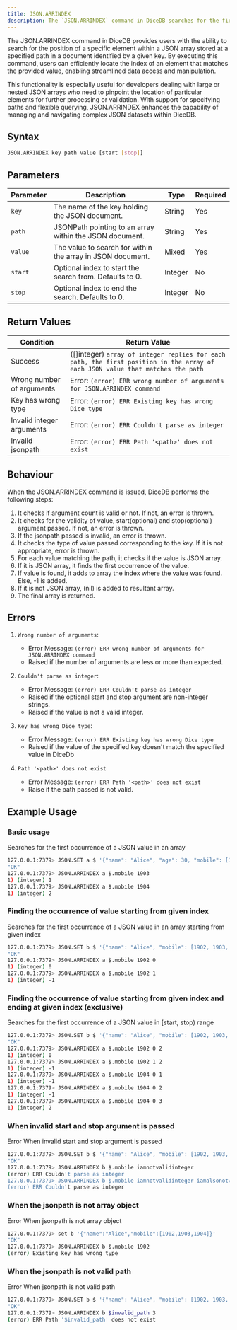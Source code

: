```yaml
---
title: JSON.ARRINDEX
description: The `JSON.ARRINDEX` command in DiceDB searches for the first occurrence of a JSON value in an array.
---
```


The JSON.ARRINDEX command in DiceDB provides users with the ability to search for the position of a specific element within a JSON array stored at a specified path in a document identified by a given key. By executing this command, users can efficiently locate the index of an element that matches the provided value, enabling streamlined data access and manipulation.

This functionality is especially useful for developers dealing with large or nested JSON arrays who need to pinpoint the location of particular elements for further processing or validation. With support for specifying paths and flexible querying, JSON.ARRINDEX enhances the capability of managing and navigating complex JSON datasets within DiceDB.

## Syntax

```bash
JSON.ARRINDEX key path value [start [stop]]
```

## Parameters

| Parameter | Description                                                | Type    | Required |
| --------- | ---------------------------------------------------------- | ------- | -------- |
| `key`     | The name of the key holding the JSON document.             | String  | Yes      |
| `path`    | JSONPath pointing to an array within the JSON document.    | String  | Yes      |
| `value`   | The value to search for within the array in JSON document. | Mixed   | Yes      |
| `start`   | Optional index to start the search from. Defaults to 0.    | Integer | No       |
| `stop`    | Optional index to end the search. Defaults to 0.           | Integer | No       |

## Return Values

| Condition                 | Return Value                                                                                                                   |
| ------------------------- | ------------------------------------------------------------------------------------------------------------------------------ |
| Success                   | ([]integer) `array of integer replies for each path, the first position in the array of each JSON value that matches the path` |
| Wrong number of arguments | Error: `(error) ERR wrong number of arguments for JSON.ARRINDEX command`                                                       |
| Key has wrong type        | Error: `(error) ERR Existing key has wrong Dice type`                                                                          |
| Invalid integer arguments | Error: `(error) ERR Couldn't parse as integer`                                                                                 |
| Invalid jsonpath          | Error: `(error) ERR Path '<path>' does not exist`                                                                              |

## Behaviour

When the JSON.ARRINDEX command is issued, DiceDB performs the following steps:

1. It checks if argument count is valid or not. If not, an error is thrown.
2. It checks for the validity of value, start(optional) and stop(optional) argument passed. If not, an error is thrown.
3. If the jsonpath passed is invalid, an error is thrown.
4. It checks the type of value passed corresponding to the key. If it is not appropriate, error is thrown.
5. For each value matching the path, it checks if the value is JSON array.
6. If it is JSON array, it finds the first occurrence of the value.
7. If value is found, it adds to array the index where the value was found. Else, -1 is added.
8. If it is not JSON array, (nil) is added to resultant array.
9. The final array is returned.

## Errors

1. `Wrong number of arguments`:

   - Error Message: `(error) ERR wrong number of arguments for JSON.ARRINDEX command`
   - Raised if the number of arguments are less or more than expected.

2. `Couldn't parse as integer`:

   - Error Message: `(error) ERR Couldn't parse as integer`
   - Raised if the optional start and stop argument are non-integer strings.
   - Raised if the value is not a valid integer.

3. `Key has wrong Dice type`:

   - Error Message: `(error) ERR Existing key has wrong Dice type`
   - Raised if the value of the specified key doesn't match the specified value in DiceDb

4. `Path '<path>' does not exist`

   - Error Message: `(error) ERR Path '<path>' does not exist`
   - Raise if the path passed is not valid.

## Example Usage

### Basic usage

Searches for the first occurrence of a JSON value in an array

```bash
127.0.0.1:7379> JSON.SET a $ '{"name": "Alice", "age": 30, "mobile": [1902, 1903, 1904]}'
"OK"
127.0.0.1:7379> JSON.ARRINDEX a $.mobile 1903
1) (integer) 1
127.0.0.1:7379> JSON.ARRINDEX a $.mobile 1904
1) (integer) 2
```

### Finding the occurrence of value starting from given index

Searches for the first occurrence of a JSON value in an array starting from given index

```bash
127.0.0.1:7379> JSON.SET b $ '{"name": "Alice", "mobile": [1902, 1903, 1904]}'
"OK"
127.0.0.1:7379> JSON.ARRINDEX a $.mobile 1902 0
1) (integer) 0
127.0.0.1:7379> JSON.ARRINDEX a $.mobile 1902 1
1) (integer) -1
```

### Finding the occurrence of value starting from given index and ending at given index (exclusive)

Searches for the first occurrence of a JSON value in [start, stop) range

```bash
127.0.0.1:7379> JSON.SET b $ '{"name": "Alice", "mobile": [1902, 1903, 1904]}'
"OK"
127.0.0.1:7379> JSON.ARRINDEX a $.mobile 1902 0 2
1) (integer) 0
127.0.0.1:7379> JSON.ARRINDEX a $.mobile 1902 1 2
1) (integer) -1
127.0.0.1:7379> JSON.ARRINDEX a $.mobile 1904 0 1
1) (integer) -1
127.0.0.1:7379> JSON.ARRINDEX a $.mobile 1904 0 2
1) (integer) -1
127.0.0.1:7379> JSON.ARRINDEX a $.mobile 1904 0 3
1) (integer) 2
```

### When invalid start and stop argument is passed

Error When invalid start and stop argument is passed

```bash
127.0.0.1:7379> JSON.SET b $ '{"name": "Alice", "mobile": [1902, 1903, 1904]}'
"OK"
127.0.0.1:7379> JSON.ARRINDEX b $.mobile iamnotvalidinteger
(error) ERR Couldn't parse as integer
127.0.0.1:7379> JSON.ARRINDEX b $.mobile iamnotvalidinteger iamalsonotvalidinteger
(error) ERR Couldn't parse as integer
```

### When the jsonpath is not array object

Error When jsonpath is not array object

```bash
127.0.0.1:7379> set b '{"name":"Alice","mobile":[1902,1903,1904]}'
"OK"
127.0.0.1:7379> JSON.ARRINDEX b $.mobile 1902
(error) Existing key has wrong type
```

### When the jsonpath is not valid path

Error When jsonpath is not valid path

```bash
127.0.0.1:7379> JSON.SET b $ '{"name": "Alice", "mobile": [1902, 1903, 1904]}'
"OK"
127.0.0.1:7379> JSON.ARRINDEX b $invalid_path 3
(error) ERR Path '$invalid_path' does not exist
```
